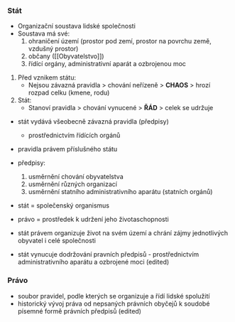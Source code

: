  ### Stát
- Organizační soustava lidské společnosti
- Soustava má své:
	1) ohraničení území (prostor pod zemí, prostor na povrchu země, vzdušný prostor)
	2) občany ([[Obyvatelstvo]])
	3) řídící orgány, administrativní aparát a ozbrojenou moc

1. Před vznikem státu:
	- Nejsou závazná pravidla > chování neřízeně > **CHAOS** > hrozí rozpad celku (kmene, rodu)
2. Stát:
	- Stanoví pravidla > chování vynucené > **ŘÁD** > celek se udržuje


- stát vydává všeobecně závazná pravidla (předpisy) 
	- prostřednictvím řídících orgánů 
- pravidla právem příslušného státu 
- předpisy: 
	1. usměrnění chování obyvatelstva 
	2. usměrnění různých organizací 
	3. usměrnění statního administrativního aparátu (statních orgánů)
	
- stát = společenský organismus 
- právo = prostředek k udržení jeho životaschopnosti 
- stát právem organizuje život na svém území a chrání zájmy jednotlivých obyvatel i celé společnosti 

- stát vynucuje dodržování pravních předpisů - prostřednictvím administrativního aparátu a ozbrojené moci (edited)
    
### Právo 
- soubor pravidel, podle kterých se organizuje a řídí lidské spolužití
- historický vývoj práva od nepsaných právních obyčejů k soudobé písemné formě právních předpisů (edited)